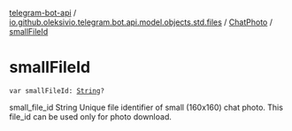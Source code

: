 [telegram-bot-api](../../index.md) / [io.github.oleksivio.telegram.bot.api.model.objects.std.files](../index.md) / [ChatPhoto](index.md) / [smallFileId](./small-file-id.md)

# smallFileId

`var smallFileId: `[`String`](https://kotlinlang.org/api/latest/jvm/stdlib/kotlin/-string/index.html)`?`

small_file_id String Unique file identifier of small (160x160) chat photo. This file_id can be used only for photo
download.

